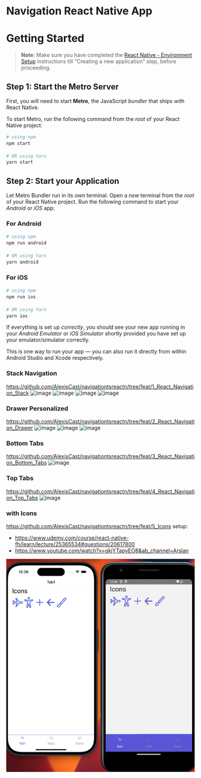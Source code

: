 # Navigation React Native App

# Getting Started

>**Note**: Make sure you have completed the [React Native - Environment Setup](https://reactnative.dev/docs/environment-setup) instructions till "Creating a new application" step, before proceeding.

## Step 1: Start the Metro Server

First, you will need to start **Metro**, the JavaScript _bundler_ that ships _with_ React Native.

To start Metro, run the following command from the _root_ of your React Native project:

```bash
# using npm
npm start

# OR using Yarn
yarn start
```

## Step 2: Start your Application

Let Metro Bundler run in its _own_ terminal. Open a _new_ terminal from the _root_ of your React Native project. Run the following command to start your _Android_ or _iOS_ app:

### For Android

```bash
# using npm
npm run android

# OR using Yarn
yarn android
```

### For iOS

```bash
# using npm
npm run ios

# OR using Yarn
yarn ios
```

If everything is set up _correctly_, you should see your new app running in your _Android Emulator_ or _iOS Simulator_ shortly provided you have set up your emulator/simulator correctly.

This is one way to run your app — you can also run it directly from within Android Studio and Xcode respectively.
### Stack Navigation
https://github.com/AlexisCast/navigationtsreactn/tree/feat/1_React_Navigation_Stack
![image](https://github.com/AlexisCast/navigationtsreactn/assets/67242986/3c75dfa6-2af2-492e-9ecd-e4d9598b43b2)
![image](https://github.com/AlexisCast/navigationtsreactn/assets/67242986/1e6021e9-c9c5-4eee-abac-a382cddbf681)
![image](https://github.com/AlexisCast/navigationtsreactn/assets/67242986/c482d986-a9c8-4c55-ae44-da0e34cf2c98)
![image](https://github.com/AlexisCast/navigationtsreactn/assets/67242986/6ac367a5-ad7c-4cab-ad7a-4dab8e366831)


### Drawer Personalized
https://github.com/AlexisCast/navigationtsreactn/tree/feat/2_React_Navigation_Drawer
![image](https://github.com/AlexisCast/navigationtsreactn/assets/67242986/8e8a8e0f-8722-4c31-a9b2-c41aca4f1fe2)
![image](https://github.com/AlexisCast/navigationtsreactn/assets/67242986/75e48c16-8e70-4778-bccc-a3b9d4641439)
![image](https://github.com/AlexisCast/navigationtsreactn/assets/67242986/a5d3c815-caa3-4f0e-9928-09624fc546ac)


### Bottom Tabs
https://github.com/AlexisCast/navigationtsreactn/tree/feat/3_React_Navigation_Bottom_Tabs
![image](https://github.com/AlexisCast/navigationtsreactn/assets/67242986/1bf7c1f0-1ac7-4a0f-a154-3cccec7556bc)


### Top Tabs
https://github.com/AlexisCast/navigationtsreactn/tree/feat/4_React_Navigation_Top_Tabs
![image](https://github.com/AlexisCast/navigationtsreactn/assets/67242986/e0cd74f8-aa68-452e-bb26-9ab5a2548550)

### with Icons
https://github.com/AlexisCast/navigationtsreactn/tree/feat/5_Icons
setup:
  - https://www.udemy.com/course/react-native-fh/learn/lecture/25365534#questions/20617800
  - https://www.youtube.com/watch?v=gkjYTapyEO8&ab_channel=Arslan

![Alt text](image.png)